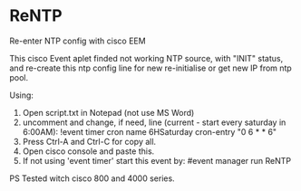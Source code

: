 # ReNTP
Re-enter NTP config with cisco EEM

This cisco Event aplet finded not working NTP source, with "INIT" status, and re-create this ntp config line for new re-initialise or get new IP from ntp pool.

Using:

1) Open script.txt in Notepad (not use MS Word)
2) uncomment and change, if need, line (current - start every saturday in 6:00AM):
!event timer cron name 6HSaturday cron-entry "0 6 * * 6"
3) Press Ctrl-A and Ctrl-C for copy all.
2) Open cisco console and paste this.
3) If not using 'event timer' start this event by:
#event manager run ReNTP

PS Tested witch cisco 800 and 4000 series.
